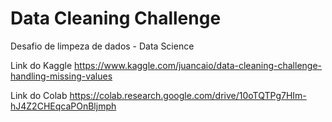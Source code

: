 # Data Cleaning Challenge
Desafio de limpeza de dados - Data Science 

Link do Kaggle
https://www.kaggle.com/juancaio/data-cleaning-challenge-handling-missing-values

Link do Colab
https://colab.research.google.com/drive/10oTQTPg7HIm-hJ4Z2CHEqcaPOnBljmph
